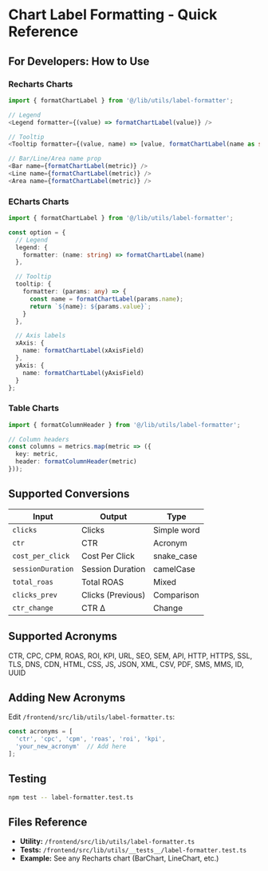 # Chart Label Formatting - Quick Reference

## For Developers: How to Use

### Recharts Charts

```typescript
import { formatChartLabel } from '@/lib/utils/label-formatter';

// Legend
<Legend formatter={(value) => formatChartLabel(value)} />

// Tooltip
<Tooltip formatter={(value, name) => [value, formatChartLabel(name as string)]} />

// Bar/Line/Area name prop
<Bar name={formatChartLabel(metric)} />
<Line name={formatChartLabel(metric)} />
<Area name={formatChartLabel(metric)} />
```

### ECharts Charts

```typescript
import { formatChartLabel } from '@/lib/utils/label-formatter';

const option = {
  // Legend
  legend: {
    formatter: (name: string) => formatChartLabel(name)
  },

  // Tooltip
  tooltip: {
    formatter: (params: any) => {
      const name = formatChartLabel(params.name);
      return `${name}: ${params.value}`;
    }
  },

  // Axis labels
  xAxis: {
    name: formatChartLabel(xAxisField)
  },
  yAxis: {
    name: formatChartLabel(yAxisField)
  }
};
```

### Table Charts

```typescript
import { formatColumnHeader } from '@/lib/utils/label-formatter';

// Column headers
const columns = metrics.map(metric => ({
  key: metric,
  header: formatColumnHeader(metric)
}));
```

## Supported Conversions

| Input | Output | Type |
|-------|--------|------|
| `clicks` | Clicks | Simple word |
| `ctr` | CTR | Acronym |
| `cost_per_click` | Cost Per Click | snake_case |
| `sessionDuration` | Session Duration | camelCase |
| `total_roas` | Total ROAS | Mixed |
| `clicks_prev` | Clicks (Previous) | Comparison |
| `ctr_change` | CTR Δ | Change |

## Supported Acronyms

CTR, CPC, CPM, ROAS, ROI, KPI, URL, SEO, SEM, API, HTTP, HTTPS, SSL, TLS, DNS, CDN, HTML, CSS, JS, JSON, XML, CSV, PDF, SMS, MMS, ID, UUID

## Adding New Acronyms

Edit `/frontend/src/lib/utils/label-formatter.ts`:

```typescript
const acronyms = [
  'ctr', 'cpc', 'cpm', 'roas', 'roi', 'kpi',
  'your_new_acronym'  // Add here
];
```

## Testing

```bash
npm test -- label-formatter.test.ts
```

## Files Reference

- **Utility:** `/frontend/src/lib/utils/label-formatter.ts`
- **Tests:** `/frontend/src/lib/utils/__tests__/label-formatter.test.ts`
- **Example:** See any Recharts chart (BarChart, LineChart, etc.)

